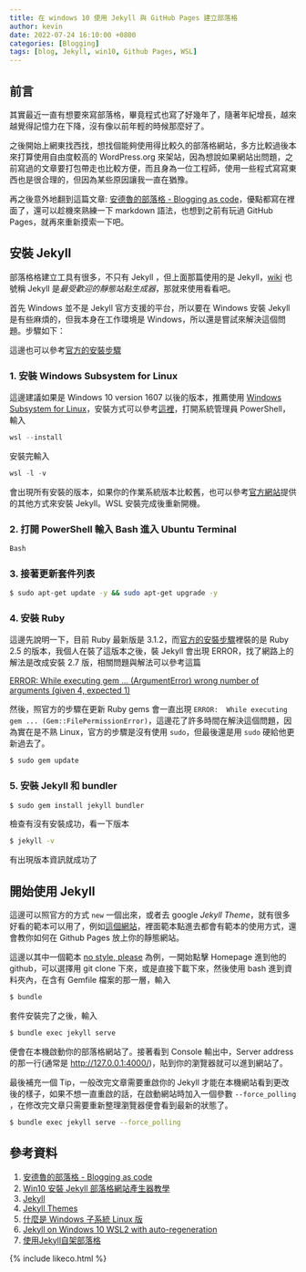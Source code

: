```yaml
---
title: 在 windows 10 使用 Jekyll 與 GitHub Pages 建立部落格
author: kevin
date: 2022-07-24 16:10:00 +0800
categories: [Blogging]
tags: [blog, Jekyll, win10, Github Pages, WSL]
---
```

## 前言
其實最近一直有想要來寫部落格，畢竟程式也寫了好幾年了，隨著年紀增長，越來越覺得記憶力在下降，沒有像以前年輕的時候那麼好了。

之後開始上網東找西找，想找個能夠使用得比較久的部落格網站，多方比較過後本來打算使用自由度較高的 WordPress.org 來架站，因為想說如果網站出問題，之前寫過的文章要打包帶走也比較方便，而且身為一位工程師，使用一些程式寫寫東西也是很合理的，但因為某些原因讓我一直在猶豫。

再之後意外地翻到這篇文章: [安德魯的部落格 - Blogging as code](https://columns.chicken-house.net/2016/09/16/blog-as-code/)，優點都寫在裡面了，還可以趁機來熟練一下 markdown 語法，也想到之前有玩過 GitHub Pages，就再來重新摸索一下吧。

## 安裝 Jekyll

部落格格建立工具有很多，不只有 Jekyll ，但上面那篇使用的是 Jekyll，[wiki](https://zh.wikipedia.org/zh-tw/Jekyll_(%E5%8D%9A%E5%AE%A2%E7%94%9F%E6%88%90%E5%B7%A5%E5%85%B7)) 也號稱 Jekyll 是*最受歡迎的靜態站點生成器*，那就來使用看看吧。

首先 Windows 並不是 Jekyll 官方支援的平台，所以要在 Windows 安裝 Jekyll 是有些麻煩的，但我本身在工作環境是 Windows，所以還是嘗試來解決這個問題。步驟如下：

這邊也可以參考[官方的安裝步驟](https://jekyllrb.com/docs/installation/windows/)

### 1. 安裝 Windows Subsystem for Linux
 這邊建議如果是 Windows 10 version 1607 以後的版本，推薦使用 [Windows Subsystem for Linux](https://docs.microsoft.com/zh-tw/windows/wsl/about)，安裝方式可以參考[這裡](https://docs.microsoft.com/zh-tw/windows/wsl/install)，打開系統管理員 PowerShell，輸入
```powershell
wsl --install
```
安裝完輸入
```powershell
wsl -l -v
```
會出現所有安裝的版本，如果你的作業系統版本比較舊，也可以參考[官方網站](https://jekyllrb.com/docs/installation/windows/)提供的其他方式來安裝 Jekyll。WSL 安裝完成後重新開機。

### 2. 打開 PowerShell 輸入 Bash 進入 Ubuntu Terminal
```powershell
Bash
```
### 3. 接著更新套件列表
```bash
$ sudo apt-get update -y && sudo apt-get upgrade -y
```
### 4. 安裝 Ruby
這邊先說明一下，目前 Ruby 最新版是 3.1.2，而[官方的安裝步驟](https://jekyllrb.com/docs/installation/windows/)裡裝的是 Ruby 2.5 的版本，我個人在裝了這版本之後，裝 Jekyll 會出現 ERROR，找了網路上的解法是改成安裝 2.7 版，相關問題與解法可以參考這篇

[ERROR: While executing gem ... (ArgumentError) wrong number of arguments (given 4, expected 1)](https://github.com/jekyll/jekyll/issues/8842)

然後，照官方的步驟在更新 Ruby gems 會一直出現 `ERROR:  While executing gem ... (Gem::FilePermissionError)`，這邊花了許多時間在解決這個問題，因為實在是不熟 Linux，官方的步驟是沒有使用 `sudo`，但最後還是用 `sudo` 硬給他更新過去了。
```bash
$ sudo gem update
```
### 5. 安裝 Jekyll 和 bundler
```bash
$ sudo gem install jekyll bundler
```
檢查有沒有安裝成功，看一下版本
```bash
$ jekyll -v
```
有出現版本資訊就成功了

## 開始使用 Jekyll
這邊可以照官方的方式 `new` 一個出來，或者去 google *Jekyll Theme*，就有很多好看的範本可以用了，例如[這個網站](http://jekyllthemes.org/)，裡面範本點進去都會有範本的使用方式，還會教你如何在 Github Pages 放上你的靜態網站。

這邊以其中一個範本 [no style, please](http://jekyllthemes.org/themes/no-style-please/) 為例，一開始點擊 Homepage 進到他的 github，可以選擇用 git clone 下來，或是直接下載下來，然後使用 bash 進到資料夾內，在含有 Gemfile 檔案的那一層，輸入
```bash
$ bundle
```
套件安裝完了之後，輸入
```bash
$ bundle exec jekyll serve
```
便會在本機啟動你的部落格網站了。接著看到 Console 輸出中，Server address 的那一行(通常是 http://127.0.0.1:4000/)，貼到你的瀏覽器就可以進到網站了。

最後補充一個 Tip，一般改完文章需要重啟你的 Jekyll 才能在本機網站看到更改後的樣子，如果不想一直重啟的話，在啟動網站時加入一個參數 `--force_polling` ，在修改完文章只需要重新整理瀏覽器便會看到最新的狀態了。
 ```bash
$ bundle exec jekyll serve --force_polling
```

## 參考資料
1. [安德魯的部落格 - Blogging as code](https://columns.chicken-house.net/2016/09/16/blog-as-code/)
2. [Win10 安裝 Jekyll 部落格網站產生器教學](https://blog.jaycetyle.com/2018/01/jekyll-on-win10/)
3. [Jekyll](https://jekyllrb.com/docs/)
4. [Jekyll Themes](http://jekyllthemes.org/)
5. [什麼是 Windows 子系統 Linux 版](https://docs.microsoft.com/zh-tw/windows/wsl/about)
6. [Jekyll on Windows 10 WSL2 with auto-regeneration](https://theta360developers.github.io/webapi/tester/2021/02/07/jekyll-on-wsl2.html)
7. [使用Jekyll自架部落格](https://blog.wells.tw/posts/%E4%BD%BF%E7%94%A8Jekyll%E8%87%AA%E6%9E%B6%E9%83%A8%E8%90%BD%E6%A0%BC/)

{% include likeco.html %}
